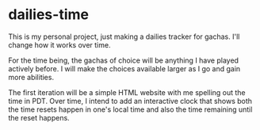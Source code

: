 # dailies-time
This is my personal project, just making a dailies tracker for gachas. I'll change how it works over time.

For the time being, the gachas of choice will be anything I have played actively before. I will make the choices available larger as I go and gain more abilities.

The first iteration will be a simple HTML website with me spelling out the time in PDT.
Over time, I intend to add an interactive clock that shows both the time resets happen in one's local time and also the time remaining until the reset happens.